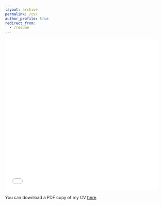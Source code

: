 ```yaml
---
layout: archive
permalink: /cv/
author_profile: true
redirect_from:
  - /resume
---
```


<iframe src="/files/CV.pdf#toolbar=0" width="100%" height="500" frameborder="no" border="0" marginwidth="0" marginheight="0"></iframe>

You can download a PDF copy of my CV [here](/files/CV.pdf).
